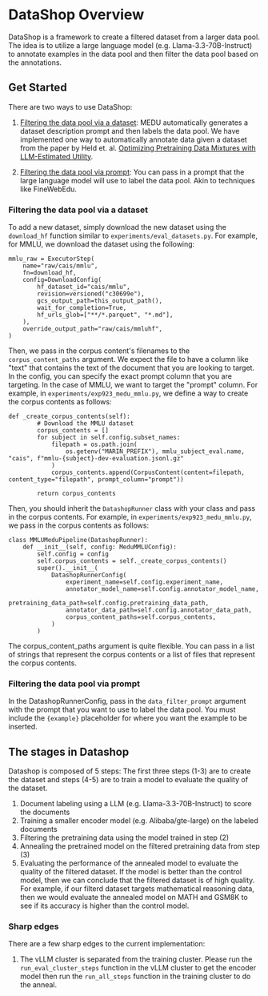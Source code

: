 # DataShop Overview

DataShop is a framework to create a filtered dataset from a larger data pool. The idea is to utilize a large language model (e.g. Llama-3.3-70B-Instruct) to annotate examples in the data pool and then filter the data pool based on the annotations.

## Get Started
There are two ways to use DataShop:
1. [Filtering the data pool via a dataset](#filtering-the-data-pool-via-a-dataset): MEDU automatically generates a dataset description prompt and then labels the data pool. We have implemented one way to automatically annotate data given a dataset from the paper by Held et. al. [Optimizing Pretraining Data Mixtures with LLM-Estimated Utility](https://arxiv.org/pdf/2501.11747).

2. [Filtering the data pool via prompt](#filtering-the-data-pool-via-prompt): You can pass in a prompt that the large language model will use to label the data pool. Akin to techniques like FineWebEdu.

### Filtering the data pool via a dataset
To add a new dataset, simply download the new dataset using the `download_hf` function similar to `experiments/eval_datasets.py`. For example, for MMLU, we download the dataset using the following:
```
mmlu_raw = ExecutorStep(
    name="raw/cais/mmlu",
    fn=download_hf,
    config=DownloadConfig(
        hf_dataset_id="cais/mmlu",
        revision=versioned("c30699e"),
        gcs_output_path=this_output_path(),
        wait_for_completion=True,
        hf_urls_glob=["**/*.parquet", "*.md"],
    ),
    override_output_path="raw/cais/mmluhf",
)
```
Then, we pass in the corpus content's filenames to the `corpus_content_paths` argument. We expect the file to have a column like "text" that contains the text of the document that you are looking to target. In the config, you can specify the exact prompt column that you are targeting. In the case of MMLU, we want to target the "prompt" column. For example, in `experiments/exp923_medu_mmlu.py`, we define a way to create the corpus contents as follows:
```
def _create_corpus_contents(self):
        # Download the MMLU dataset
        corpus_contents = []
        for subject in self.config.subset_names:
            filepath = os.path.join(
                os.getenv("MARIN_PREFIX"), mmlu_subject_eval.name, "cais", f"mmlu-{subject}-dev-evaluation.jsonl.gz"
            )
            corpus_contents.append(CorpusContent(content=filepath, content_type="filepath", prompt_column="prompt"))

        return corpus_contents
```
Then, you should inherit the `DatashopRunner` class with your class and pass in the corpus contents. For example, in `experiments/exp923_medu_mmlu.py`, we pass in the corpus contents as follows:
```
class MMLUMeduPipeline(DatashopRunner):
    def __init__(self, config: MeduMMLUConfig):
        self.config = config
        self.corpus_contents = self._create_corpus_contents()
        super().__init__(
            DatashopRunnerConfig(
                experiment_name=self.config.experiment_name,
                annotator_model_name=self.config.annotator_model_name,
                pretraining_data_path=self.config.pretraining_data_path,
                annotator_data_path=self.config.annotator_data_path,
                corpus_content_paths=self.corpus_contents,
            )
        )
```

The corpus_content_paths argument is quite flexible. You can pass in a list of strings that represent the corpus contents or a list of files that represent the corpus contents.

### Filtering the data pool via prompt
In the DatashopRunnerConfig, pass in the `data_filter_prompt` argument with the prompt that you want to use to label the data pool. You must include the `{example}` placeholder for where you want the example to be inserted.

## The stages in Datashop
Datashop is composed of 5 steps:
The first three steps (1-3) are to create the dataset and steps (4-5) are to train a model to evaluate the quality of the dataset.
1. Document labeling using a LLM (e.g. Llama-3.3-70B-Instruct) to score the documents
2. Training a smaller encoder model (e.g. Alibaba/gte-large) on the labeled documents
3. Filtering the pretraining data using the model trained in step (2)
4. Annealing the pretrained model on the filtered pretraining data from step (3)
5. Evaluating the performance of the annealed model to evaluate the quality of the filtered dataset. If the model is better than the control model, then we can conclude that the filtered dataset is of high quality. For example, if our filterd dataset targets mathematical reasoning data, then we would evaluate the annealed model on MATH and GSM8K to see if its accuracy is higher than the control model.

### Sharp edges
There are a few sharp edges to the current implementation:
1. The vLLM cluster is separated from the training cluster. Please run the `run_eval_cluster_steps` function in the vLLM cluster to get the encoder model then run the `run_all_steps` function in the training cluster to do the anneal.
